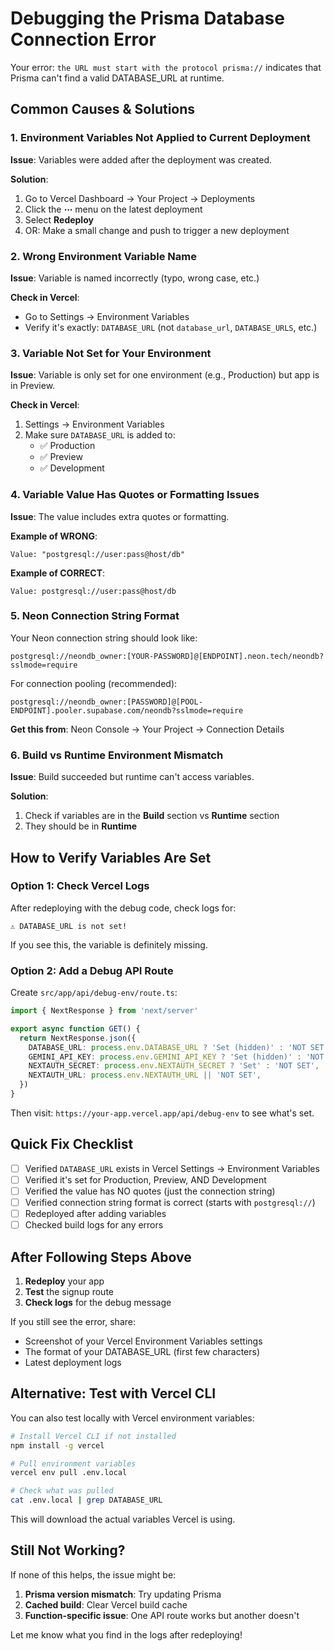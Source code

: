 # Debugging the Prisma Database Connection Error

Your error: `the URL must start with the protocol prisma://` indicates that Prisma can't find a valid DATABASE_URL at runtime.

## Common Causes & Solutions

### 1. Environment Variables Not Applied to Current Deployment

**Issue**: Variables were added after the deployment was created.

**Solution**:
1. Go to Vercel Dashboard → Your Project → Deployments
2. Click the **⋯** menu on the latest deployment
3. Select **Redeploy**
4. OR: Make a small change and push to trigger a new deployment

### 2. Wrong Environment Variable Name

**Issue**: Variable is named incorrectly (typo, wrong case, etc.)

**Check in Vercel**:
- Go to Settings → Environment Variables
- Verify it's exactly: `DATABASE_URL` (not `database_url`, `DATABASE_URLS`, etc.)

### 3. Variable Not Set for Your Environment

**Issue**: Variable is only set for one environment (e.g., Production) but app is in Preview.

**Check in Vercel**:
1. Settings → Environment Variables
2. Make sure `DATABASE_URL` is added to:
   - ✅ Production
   - ✅ Preview  
   - ✅ Development

### 4. Variable Value Has Quotes or Formatting Issues

**Issue**: The value includes extra quotes or formatting.

**Example of WRONG**:
```
Value: "postgresql://user:pass@host/db"
```

**Example of CORRECT**:
```
Value: postgresql://user:pass@host/db
```

### 5. Neon Connection String Format

Your Neon connection string should look like:

```
postgresql://neondb_owner:[YOUR-PASSWORD]@[ENDPOINT].neon.tech/neondb?sslmode=require
```

For connection pooling (recommended):
```
postgresql://neondb_owner:[PASSWORD]@[POOL-ENDPOINT].pooler.supabase.com/neondb?sslmode=require
```

**Get this from**: Neon Console → Your Project → Connection Details

### 6. Build vs Runtime Environment Mismatch

**Issue**: Build succeeded but runtime can't access variables.

**Solution**: 
1. Check if variables are in the **Build** section vs **Runtime** section
2. They should be in **Runtime**

## How to Verify Variables Are Set

### Option 1: Check Vercel Logs

After redeploying with the debug code, check logs for:
```
⚠️ DATABASE_URL is not set!
```

If you see this, the variable is definitely missing.

### Option 2: Add a Debug API Route

Create `src/app/api/debug-env/route.ts`:

```typescript
import { NextResponse } from 'next/server'

export async function GET() {
  return NextResponse.json({
    DATABASE_URL: process.env.DATABASE_URL ? 'Set (hidden)' : 'NOT SET',
    GEMINI_API_KEY: process.env.GEMINI_API_KEY ? 'Set (hidden)' : 'NOT SET',
    NEXTAUTH_SECRET: process.env.NEXTAUTH_SECRET ? 'Set' : 'NOT SET',
    NEXTAUTH_URL: process.env.NEXTAUTH_URL || 'NOT SET',
  })
}
```

Then visit: `https://your-app.vercel.app/api/debug-env` to see what's set.

## Quick Fix Checklist

- [ ] Verified `DATABASE_URL` exists in Vercel Settings → Environment Variables
- [ ] Verified it's set for Production, Preview, AND Development
- [ ] Verified the value has NO quotes (just the connection string)
- [ ] Verified connection string format is correct (starts with `postgresql://`)
- [ ] Redeployed after adding variables
- [ ] Checked build logs for any errors

## After Following Steps Above

1. **Redeploy** your app
2. **Test** the signup route
3. **Check logs** for the debug message

If you still see the error, share:
- Screenshot of your Vercel Environment Variables settings
- The format of your DATABASE_URL (first few characters)
- Latest deployment logs

## Alternative: Test with Vercel CLI

You can also test locally with Vercel environment variables:

```bash
# Install Vercel CLI if not installed
npm install -g vercel

# Pull environment variables
vercel env pull .env.local

# Check what was pulled
cat .env.local | grep DATABASE_URL
```

This will download the actual variables Vercel is using.

## Still Not Working?

If none of this helps, the issue might be:

1. **Prisma version mismatch**: Try updating Prisma
2. **Cached build**: Clear Vercel build cache
3. **Function-specific issue**: One API route works but another doesn't

Let me know what you find in the logs after redeploying!


